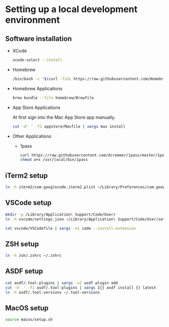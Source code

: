 # Setting up a local development environment


## Software installation
*  XCode

    ```zsh
    xcode-select --install
    ```
* Homebrew

     ```zsh
    /bin/bash -c "$(curl -fsSL https://raw.githubusercontent.com/Homebrew/install/HEAD/install.sh)"
    ```
* Homebrew Applications
     ```zsh
    brew bundle --file homebrew/Brewfile
    ```

* App Store Applications

    At first sign into the Mac App Store app manually.

    ```zsh
    cut -d' ' -f1 appstore/Masfile | xargs mas install
    ```

* Other Applications

  * 1pass

    ```zsh
    curl https://raw.githubusercontent.com/dcreemer/1pass/master/1pass > /usr/local/bin/1pass
    chmod a+x /usr/local/bin/1pass
    ```

## iTerm2 setup

```zsh
ln -h iterm2/com.googlecode.iterm2.plist ~/Library/Preferences/com.googlecode.iterm2.plist
```

## VSCode setup

```zsh
mkdir -p /Library/Application\ Support/Code/User/
ln -h vscode/settings.json ~/Library/Application\ Support/Code/User/settings.json

cat vscode/VSCodefile | xargs -n1 code --install-extension
```

## ZSH setup
```zsh
ln -h zsh/.zshrc ~/.zshrc
```

## ASDF setup
```zsh
cat asdf/.tool-plugins | xargs -n2 asdf plugin add
cut -d' ' -f1 asdf/.tool-plugins | xargs I{} asdf install {} latest
ln -h asdf/.tool-versions ~/.tool-versions
```

## MacOS setup
```sh
source macos/setup.sh
```